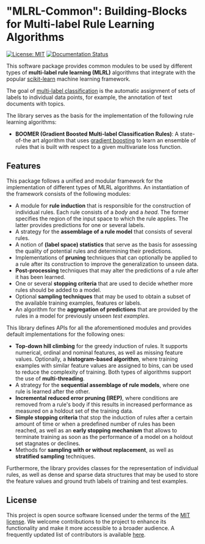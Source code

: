 # "MLRL-Common": Building-Blocks for Multi-label Rule Learning Algorithms 

[![License: MIT](https://img.shields.io/badge/License-MIT-yellow.svg)](https://opensource.org/licenses/MIT)
[![Documentation Status](https://readthedocs.org/projects/mlrl-boomer/badge/?version=latest)](https://mlrl-boomer.readthedocs.io/en/latest/?badge=latest)

This software package provides common modules to be used by different types of **multi-label rule learning (MLRL)** algorithms that integrate with the popular [scikit-learn](https://scikit-learn.org) machine learning framework.

The goal of [multi-label classification](https://en.wikipedia.org/wiki/Multi-label_classification) is the automatic assignment of sets of labels to individual data points, for example, the annotation of text documents with topics.

The library serves as the basis for the implementation of the following rule learning algorithms:

* **BOOMER (Gradient Boosted Multi-label Classification Rules)**: A state-of-the art algorithm that uses [gradient boosting](https://en.wikipedia.org/wiki/Gradient_boosting) to learn an ensemble of rules that is built with respect to a given multivariate loss function.

## Features

This package follows a unified and modular framework for the implementation of different types of MLRL algorithms. An instantiation of the framework consists of the following modules:

* A module for **rule induction** that is responsible for the construction of individual rules. Each rule consists of a *body* and a *head*. The former specifies the region of the input space to which the rule applies. The latter provides predictions for one or several labels.  
* A strategy for the **assemblage of a rule model** that consists of several rules.
* A notion of **(label space) statistics** that serve as the basis for assessing the quality of potential rules and determining their predictions.
* Implementations of **pruning** techniques that can optionally be applied to a rule after its construction to improve the generalization to unseen data.
* **Post-processing** techniques that may alter the predictions of a rule after it has been learned.
* One or several **stopping criteria** that are used to decide whether more rules should be added to a model.
* Optional **sampling techniques** that may be used to obtain a subset of the available training examples, features or labels.
* An algorithm for the **aggregation of predictions** that are provided by the rules in a model for previously unseen *test examples*.

This library defines APIs for all the aforementioned modules and provides default implementations for the following ones:

* **Top-down hill climbing** for the greedy induction of rules. It supports numerical, ordinal and nominal features, as well as missing feature values. Optionally, a **histogram-based algorithm**, where training examples with similar feature values are assigned to bins, can be used to reduce the complexity of training. Both types of algorithms support the use of **multi-threading**.
* A strategy for the **sequential assemblage of rule models**, where one rule is learned after the other.
* **Incremental reduced error pruning (IREP)**, where conditions are removed from a rule's body if this results in increased performance as measured on a holdout set of the training data.
* **Simple stopping criteria** that stop the induction of rules after a certain amount of time or when a predefined number of rules has been reached, as well as an **early stopping mechanism** that allows to terminate training as soon as the performance of a model on a holdout set stagnates or declines.
* Methods for **sampling with or without replacement**, as well as **stratified sampling** techniques.

Furthermore, the library provides classes for the representation of individual rules, as well as dense and sparse data structures that may be used to store the feature values and ground truth labels of training and test examples.

## License

This project is open source software licensed under the terms of the [MIT license](https://github.com/mrapp-ke/Boomer/blob/master/LICENSE.txt). We welcome contributions to the project to enhance its functionality and make it more accessible to a broader audience. A frequently updated list of contributors is available [here](https://github.com/mrapp-ke/Boomer/blob/master/CONTRIBUTORS.md). 
